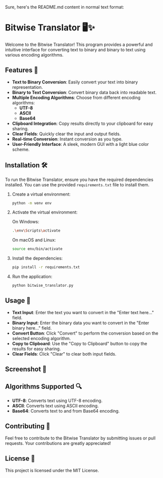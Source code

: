 Sure, here's the README.md content in normal text format:

# Bitwise Translator 🖥️✨

Welcome to the Bitwise Translator! This program provides a powerful and intuitive interface for converting text to binary and binary to text using various encoding algorithms.

## Features 🌟

- **Text to Binary Conversion**: Easily convert your text into binary representation.
- **Binary to Text Conversion**: Convert binary data back into readable text.
- **Multiple Encoding Algorithms**: Choose from different encoding algorithms:
  - **UTF-8**
  - **ASCII**
  - **Base64**
- **Clipboard Integration**: Copy results directly to your clipboard for easy sharing.
- **Clear Fields**: Quickly clear the input and output fields.
- **Real-time Conversion**: Instant conversion as you type.
- **User-Friendly Interface**: A sleek, modern GUI with a light blue color scheme.

## Installation 🛠️

To run the Bitwise Translator, ensure you have the required dependencies installed. You can use the provided `requirements.txt` file to install them.

1. Create a virtual environment:
   ```bash
   python -m venv env
   ```

2. Activate the virtual environment:

   On Windows:
   ```bash
   .\env\Scripts\activate
   ```

   On macOS and Linux:
   ```bash
   source env/bin/activate
   ```

3. Install the dependencies:
   ```bash
   pip install -r requirements.txt
   ```

4. Run the application:
   ```bash
   python bitwise_translator.py
   ```

## Usage 🚀

- **Text Input**: Enter the text you want to convert in the "Enter text here..." field.
- **Binary Input**: Enter the binary data you want to convert in the "Enter binary here..." field.
- **Convert Button**: Click "Convert" to perform the conversion based on the selected encoding algorithm.
- **Copy to Clipboard**: Use the "Copy to Clipboard" button to copy the results for easy sharing.
- **Clear Fields**: Click "Clear" to clear both input fields.

## Screenshot 📸

## Algorithms Supported 🔍

- **UTF-8**: Converts text using UTF-8 encoding.
- **ASCII**: Converts text using ASCII encoding.
- **Base64**: Converts text to and from Base64 encoding.

## Contributing 🤝

Feel free to contribute to the Bitwise Translator by submitting issues or pull requests. Your contributions are greatly appreciated!

## License 📄

This project is licensed under the MIT License.
